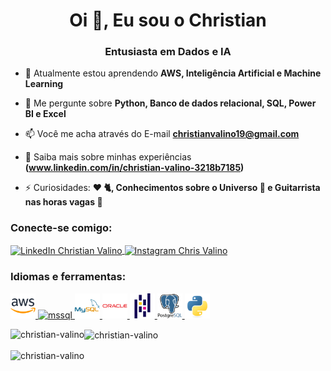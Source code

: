 <h1 align="center">Oi 👋, Eu sou o Christian</h1>
<h3 align="center">Entusiasta em Dados e IA</h3>

- 🌱 Atualmente estou aprendendo **AWS, Inteligência Artificial e Machine Learning**

- 💬 Me pergunte sobre **Python, Banco de dados relacional, SQL, Power BI e Excel**

- 📫 Você me acha através do E-mail **christianvalino19@gmail.com**

- 📄 Saiba mais sobre minhas experiências **(www.linkedin.com/in/christian-valino-3218b7185)**

- ⚡ Curiosidades: **❤️ 🐈, Conhecimentos sobre o Universo 🚀 e Guitarrista nas horas vagas 🎸**

<h3 align="left">Conecte-se comigo:</h3>
<p align="left">
  <a href="https://linkedin.com/in/christian-valino-3218b7185" target="_blank">
    <img align="center" src="https://raw.githubusercontent.com/rahuldkjain/github-profile-readme-generator/master/src/images/icons/Social/linked-in-alt.svg" alt="LinkedIn Christian Valino" height="30" width="40" />
  </a>
  <a href="https://www.instagram.com/chris_valino/" target="_blank">
    <img align="center" src="https://raw.githubusercontent.com/rahuldkjain/github-profile-readme-generator/master/src/images/icons/Social/instagram.svg" alt="Instagram Chris Valino" height="30" width="40" />
  </a>
</p>

<h3 align="left">Idiomas e ferramentas:</h3>
<p align="left"> <a href="https://aws.amazon.com" target="_blank" rel="noreferrer"> <img src="https://raw.githubusercontent.com/devicons/devicon/master/icons/amazonwebservices/amazonwebservices-original-wordmark.svg" alt="aws" width="40" height="40"/> </a> <a href="https://www.microsoft.com/en-us/sql-server" target="_blank" rel="noreferrer"> <img src="https://www.svgrepo.com/show/303229/microsoft-sql-server-logo.svg" alt="mssql" width="40" height="40"/> </a> <a href="https://www.mysql.com/" target="_blank" rel="noreferrer"> <img src="https://raw.githubusercontent.com/devicons/devicon/master/icons/mysql/mysql-original-wordmark.svg" alt="mysql" width="40" height="40"/> </a> <a href="https://www.oracle.com/" target="_blank" rel="noreferrer"> <img src="https://raw.githubusercontent.com/devicons/devicon/master/icons/oracle/oracle-original.svg" alt="oracle" width="40" height="40"/> </a> <a href="https://pandas.pydata.org/" target="_blank" rel="noreferrer"> <img src="https://raw.githubusercontent.com/devicons/devicon/2ae2a900d2f041da66e950e4d48052658d850630/icons/pandas/pandas-original.svg" alt="pandas" width="40" height="40"/> </a> <a href="https://www.postgresql.org" target="_blank" rel="noreferrer"> <img src="https://raw.githubusercontent.com/devicons/devicon/master/icons/postgresql/postgresql-original-wordmark.svg" alt="postgresql" width="40" height="40"/> </a> <a href="https://www.python.org" target="_blank" rel="noreferrer"> <img src="https://raw.githubusercontent.com/devicons/devicon/master/icons/python/python-original.svg" alt="python" width="40" height="40"/> </a> </p>

<p><img align="left" src="https://github-readme-stats.vercel.app/api/top-langs?username=christian-valino&show_icons=true&locale=en&layout=compact" alt="christian-valino" /></p>

<p> <img align="center" src="https://github-readme-stats.vercel.app/api?username=christian-valino&show_icons=true&locale=en" alt="christian-valino" /></p>

<p><img align="center" src="https://github-readme-streak-stats.herokuapp.com/?user=christian-valino&" alt="christian-valino" /></p>


<!---
- 👋 Hi, I’m @Christian-valino
- 👀 I’m interested in ...
- 🌱 I’m currently learning ...
- 💞️ I’m looking to collaborate on ...
- 📫 How to reach me ...
- 😄 Pronouns: ...
- ⚡ Fun fact: ...


Christian-valino/Christian-valino is a ✨ special ✨ repository because its `README.md` (this file) appears on your GitHub profile.
You can click the Preview link to take a look at your changes.
--->
